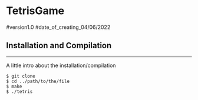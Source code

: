 # TetrisGame
#version1.0
#date_of_creating_04/06/2022
## Installation and Compilation
***
A little intro about the installation/compilation
```
$ git clone 
$ cd ../path/to/the/file
$ make
$ ./tetris
